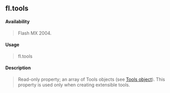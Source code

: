 ## fl.tools

#### Availability

> Flash MX 2004.

#### Usage

> fl.tools

#### Description

> Read-only property; an array of Tools objects (see [Tools object](#_bookmark1104)). This property is used only when creating extensible tools.
